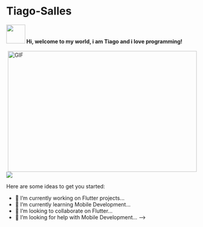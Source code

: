 # Tiago-Salles

<span align="start">
<img src="https://raw.githubusercontent.com/iampavangandhi/iampavangandhi/master/gifs/Hi.gif" height="50" width="50px"><strong> Hi, welcome to my world, i am Tiago and i love programming!</strong></h2><br><br>
</span>

<img align="right" alt="GIF" src="https://github.com/abhisheknaiidu/abhisheknaiidu/blob/master/code.gif?raw=true" width="500" height="320" />

[<img src="https://img.shields.io/badge/linkedin-%230077B5.svg?&style=for-the-badge&logo=linkedin&logoColor=white" />](https://www.linkedin.com/in/tiago-salles-b56a131a7/)

Here are some ideas to get you started:

- 🔭 I’m currently working on Flutter projects...
- 🌱 I’m currently learning Mobile Development...
- 👯 I’m looking to collaborate on Flutter...
- 🤔 I’m looking for help with Mobile Development...
-->

